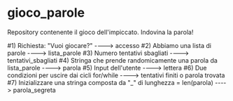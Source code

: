 # gioco_parole

Repository contenente il gioco dell'impiccato. Indovina la parola!

#1) Richiesta: "Vuoi giocare?" ----> accesso
#2) Abbiamo una lista di parole ----> lista_parole
#3) Numero tentativi sbagliati ----> tentativi_sbagliati
#4) Stringa che prende randomicamente una parola da lista_parole ----> parola
#5) Input dell'utente ----> lettera
#6) Due condizioni per uscire dai cicli for/while ----> tentativi finiti o parola trovata
#7) Inizializzare una stringa composta da "_" di lunghezza = len(parola) ----> parola_segreta
